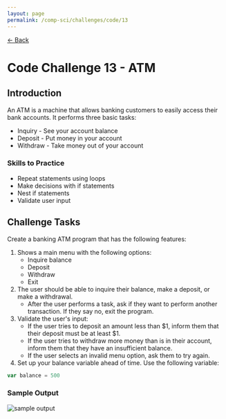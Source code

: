 ```yaml
---
layout: page
permalink: /comp-sci/challenges/code/13
---
```


[← Back](../)

# Code Challenge 13 - ATM

## Introduction

An ATM is a machine that allows banking customers to easily access their bank accounts. It performs three basic tasks:
- Inquiry - See your account balance
- Deposit - Put money in your account
- Withdraw - Take money out of your account

### Skills to Practice

- Repeat statements using loops
- Make decisions with if statements
- Nest if statements
- Validate user input

## Challenge Tasks

Create a banking ATM program that has the following features:

1. Shows a main menu with the following options:
    - Inquire balance
    - Deposit
    - Withdraw
    - Exit
2. The user should be able to inquire their balance, make a deposit, or make a withdrawal.
    - After the user performs a task, ask if they want to perform another transaction. If they say no, exit the program.
3. Validate the user's input:
    - If the user tries to deposit an amount less than $1, inform them that their deposit must be at least $1.
    - If the user tries to withdraw more money than is in their account, inform them that they have an insufficient balance.
    - If the user selects an invalid menu option, ask them to try again.
4. Set up your balance variable ahead of time. Use the following variable:

```js
var balance = 500
```

### Sample Output

<img src="/assets/img/challenges/challenge-13-atm.gif" alt="sample output" title="sample output">